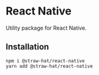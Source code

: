 # React Native

Utility package for React Native.

## Installation

```
npm i @straw-hat/react-native
yarn add @straw-hat/react-native
```
